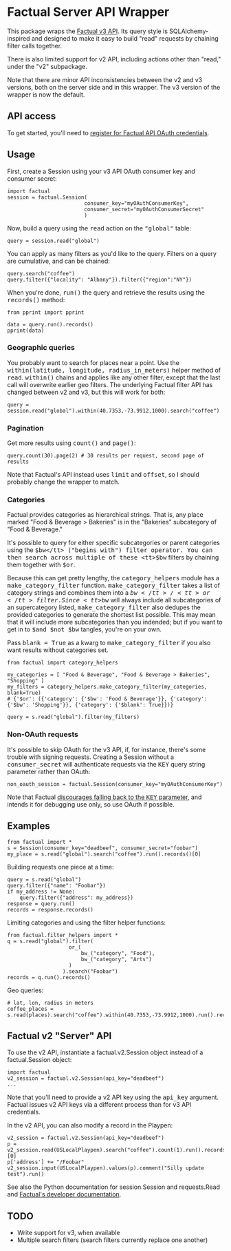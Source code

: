# Factual Server API  Wrapper

This package wraps the [Factual v3 API][factual_docs]. Its query style is SQLAlchemy-inspired and designed
to make it easy to build "read" requests by chaining filter calls together. 

There is also limited support for v2 API, including actions other than "read," under the "v2" subpackage.

Note that there are minor API inconsistencies between the v2 and v3 versions, both on the server side 
and in this wrapper. The v3 version of the wrapper is now the default.

## API access

To get started, you'll need to [register for Factual API OAuth credentials][factual_signup]. 

## Usage

First, create a Session using your v3 API OAuth consumer key and consumer secret:

    import factual
	session = factual.Session(
                             consumer_key="myOAuthConsumerKey",
                             consumer_secret="myOAuthConsumerSecret"
                             )

Now, build a query using the <tt>read</tt> action on the <tt>"global"</tt> table:

    query = session.read("global")

You can apply as many filters as you'd like to the query. Filters on a query are cumulative, and can be chained:

    query.search("coffee")
	query.filter({"locality": "Albany"}).filter({"region":"NY"})

When you're done, <tt>run()</tt> the query and retrieve the results using the <tt>records()</tt> method:

	from pprint import pprint
    
    data = query.run().records()
	pprint(data)

### Geographic queries

You probably want to search for places near a point. Use the <tt>within(latitude, longitude, radius_in_meters)</tt> 
helper method of <tt>read</tt>.  <tt>within()</tt> chains and applies like any other filter, except that the
last call will overwrite earlier geo filters.  The underlying Factual filter API has changed between v2 and v3, but 
this will work for both:

    query = session.read("global").within(40.7353,-73.9912,1000).search("coffee")

### Pagination

Get more results using <tt>count()</tt> and <tt>page()</tt>: 

    query.count(30).page(2) # 30 results per request, second page of results

Note that Factual's API instead uses <tt>limit</tt> and <tt>offset</tt>, so I should probably change the wrapper to match.

### Categories

Factual provides categories as hierarchical strings. That is, any place marked "Food & Beverage > Bakeries" 
is in the "Bakeries" subcategory of "Food & Beverage." 

It's possible to query for either specific subcategories or parent categories using the <tt>$bw</tt> 
("begins with") filter operator.  You can then search across multiple of these <tt>$bw</tt> filters by 
chaining them together with <tt>$or</tt>.

Because this can get pretty lengthy, the <tt>category_helpers</tt> module has a <tt>make_category_filter</tt> function. 
<tt>make_category_filter</tt> takes a list of category strings and combines them into a <tt>$bw</tt>/<tt>or</tt> filter.
Since <tt>$bw</tt> will always include all subcategories of an supercategory listed, <tt>make_category_filter</tt> also
dedupes the provided categories to generate the shortest list possible. This may mean that it will include more 
subcategories than you indended; but if you want to get in to <tt>$and $not $bw</tt> tangles, you're on your own. 

Pass <tt>blank = True</tt> as a kwarg to <tt>make_category_filter</tt> if you also want results without categories set.

    from factual import category_helpers

	my_categories = [ "Food & Beverage", "Food & Beverage > Bakeries", "Shopping" ]
	my_filters = category_helpers.make_category_filter(my_categories, blank=True)
    # {'$or': ({'category': {'$bw': 'Food & Beverage'}}, {'category': {'$bw': 'Shopping'}}, {'category': {'$blank': True}})}

	query = s.read("global").filter(my_filters)

### Non-OAuth requests

It's possible to skip OAuth for the v3 API, if, for instance, there's some trouble with 
signing requests. Creating a Session without a <tt>consumer_secret</tt> will authenticate
requests via the <tt>KEY</tt> query string parameter rather than OAuth:

    non_oauth_session = factual.Session(consumer_key="myOAuthConsumerKey")

Note that Factual [discourages falling back to the <tt>KEY</tt> parameter][factual_requests_KEY], 
and intends it for debugging use only, so use OAuth if possible.

## Examples

    from factual import *
    s = Session(consumer_key="deadbeef", consumer_secret="foobar")
    my_place = s.read("global").search("coffee").run().records()[0]
    
Building requests one piece at a time:

    query = s.read("global")
	query.filter({"name": "Foobar"})
    if my_address != None:
        query.filter({"address": my_address})
    response = query.run()
    records = response.records()
    
Limiting categories and using the filter helper functions:

    from factual.filter_helpers import *
    q = s.read("global").filter(
                        or_(
                            bw_("category", "Food"), 
                            bw_("category", "Arts")
                        )
                      ).search("Foobar")
    records = q.run().records()
    
Geo queries:

    # lat, lon, radius in meters
    coffee_places = s.read(places).search("coffee").within(40.7353,-73.9912,1000).run().records()

## Factual v2 "Server" API

To use the v2 API, instantiate a factual.v2.Session object instead of a factual.Session object:

    import factual
    v2_session = factual.v2.Session(api_key="deadbeef")
	...

Note that you'll need to provide a v2 API key using the <tt>api_key</tt> argument. Factual
issues v2 API keys via a different process than for v3 API credentials. 
    
In the v2 API, you can also modify a record in the Playpen:

	v2_session = factual.v2.Session(api_key="deadbeef")
    p = v2_session.read(USLocalPlaypen).search("coffee").count(1).run().records()[0]
    p['address'] += "/Foobar"
    v2_session.input(USLocalPlaypen).values(p).comment("Silly update test").run()

See also the Python documentation for session.Session and requests.Read and [Factual's developer documentation][factual_docs].

## TODO

- Write support for v3, when available
- Multiple search filters (search filters currently replace one another)

[factual_docs]: http://developer.factual.com/display/docs/Factual+Developer+APIs+Version+3
[factual_requests_KEY]: http://developer.factual.com/display/docs/Core+API+-+Oauth#CoreAPI-Oauth-KeysandSecrets
[factual_signup]: https://www.factual.com/api-keys/request
